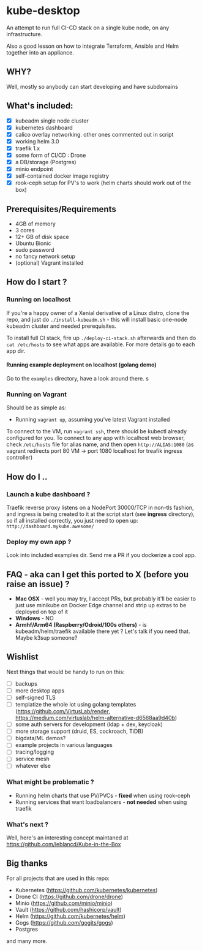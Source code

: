 # kube-desktop

An attempt to run full CI-CD stack on a single kube node, on any infrastructure.

Also a good lesson on how to integrate Terraform, Ansible and Helm together into an appliance.

## WHY?

Well, mostly so anybody can start developing and have subdomains

## What's included:

- [x] kubeadm single node cluster
- [x] kubernetes dashboard
- [x] calico overlay networking. other ones commented out in script
- [x] working helm 3.0
- [x] traefik 1.x
- [x] some form of CI/CD : Drone
- [x] a DB/storage (Postgres)
- [x] minio endpoint
- [x] self-contained docker image registry
- [x] rook-ceph setup for PV's to work (helm charts should work out of the box)

## Prerequisites/Requirements

- 4GB of memory
- 3 cores
- 12+ GB of disk space
- Ubuntu Bionic
- sudo password
- no fancy network setup
- (optional) Vagrant installed

## How do I start ?

### Running on localhost

If you're a happy owner of a Xenial derivative of a Linux distro, clone the repo, and just do ```./install-kubeadm.sh``` - this will install basic one-node kubeadm cluster and needed prerequisites.

To install full CI stack, fire up ```./deploy-ci-stack.sh``` afterwards and then do ```cat /etc/hosts``` to see what apps are available. For more details go to each app dir.

#### Running example deployment on localhost (golang demo)

Go to the `examples` directory, have a look around there.
s
### Running on Vagrant

Should be as simple as:
- Running ```vagrant up```, assuming you've latest Vagrant installed

To connect to the VM, run ```vagrant ssh```, there should be kubectl already configured for you. To connect to any app with localhost web browser, check ```/etc/hosts``` file for alias name, and then open ```http://ALIAS:1080``` (as vagrant redirects port 80 VM -> port 1080 localhost for treafik ingress controller)

## How do I ..

### Launch a kube dashboard ?

Traefik reverse proxy listens on a NodePort 30000/TCP in non-tls fashion, and ingress is being created to it at the script start (see **ingress** directory), so if all installed correctly, you just need to open up: ```http://dashboard.mykube.awesome/```

### Deploy my own app ?

Look into included examples dir. Send me a PR if you dockerize a cool app.

## FAQ - aka can I get this ported to X (before you raise an issue) ?

- **Mac OSX** - well you may try, I accept PRs, but probably it'll be easier to just use minikube on Docker Edge channel and strip up extras to be deployed on top of it
- **Windows** - NO
- **Armhf/Arm64 (Raspberry/Odroid/100s others)** - is kubeadm/helm/traefik available there yet ? Let's talk if you need that. Maybe k3sup someone?

## Wishlist

Next things that would be handy to run on this:

- [ ] backups
- [ ] more desktop apps
- [ ] self-signed TLS
- [ ] templatize the whole lot using golang templates (https://github.com/VirtusLab/render, https://medium.com/virtuslab/helm-alternative-d6568aa9d40b)
- [ ] some auth servers for development (ldap + dex, keycloak)
- [ ] more storage support (druid, ES, cockroach, TiDB)
- [ ] bigdata/ML demos?
- [ ] example projects in various languages
- [ ] tracing/logging
- [ ] service mesh
- [ ] whatever else

### What might be problematic ?

- Running helm charts that use PV/PVCs - **fixed** when using rook-ceph
- Running services that want loadbalancers - **not needed** when using traefik

### What's next ?

Well, here's an interesting concept maintaned at https://github.com/leblancd/Kube-in-the-Box

## Big thanks

For all projects that are used in this repo:

- Kubernetes (https://github.com/kubernetes/kubernetes)
- Drone CI (https://github.com/drone/drone)
- Minio (https://github.com/minio/minio)
- Vault (https://github.com/hashicorp/vault)
- Helm (https://github.com/kubernetes/helm)
- Gogs (https://github.com/gogits/gogs)
- Postgres

and many more.
